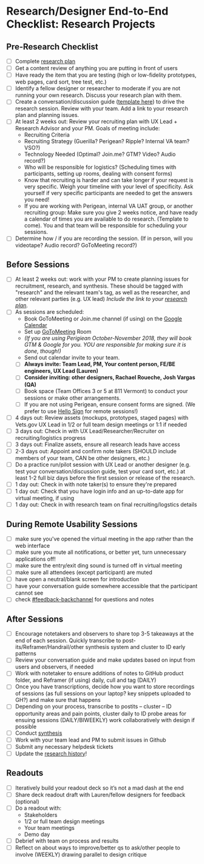 # Research/Designer End-to-End Checklist: Research Projects

## Pre-Research Checklist
- [ ] Complete [research plan](https://github.com/department-of-veterans-affairs/va.gov-team/blob/master/platform/research/research-plan-template.md)
- [ ] Get a content review of anything you are putting in front of users
- [ ] Have ready the item that you are testing (high or low-fidelity prototypes, web pages, card sort, tree test, etc.) 
- [ ] Identify a fellow designer or researcher to moderate if you are not running your own research. Discuss your research plan with them.  
- [ ] Create a conversation/discussion guide ([template here](https://github.com/department-of-veterans-affairs/va.gov-team/blob/master/platform/research/planning/conversation-guide-template.md)) to drive the research session. Review with your team. Add a link to your research plan and planning issues.
- [ ] At least 2 weeks out: Review your recruiting plan with UX Lead + Research Advisor and your PM. Goals of meeting include:
    - Recruiting Criteria
    - Recruiting Strategy (Guerilla? Perigean? Ripple? Internal VA team? VSO?) 
    - Technology Needed (Optimal? Join.me? GTM? Video? Audio record?) 
    - Who will be responsible for logistics? (Scheduling times with participants, setting up rooms, dealing with consent forms)
  - Know that recruiting is harder and can take longer if your request is very specific. Weigh your timeline with your level of specificity. Ask yourself if very specific participants are needed to get the answers you need! 
  - If you are working with Perigean, internal VA UAT group, or another recruiting group: Make sure you give 2 weeks notice, and have ready a calendar of times you are available to do research. (Template to come). You and that team will be responsible for scheduling your sessions. 
- [ ] Determine how / if you are recording the session. (If in person, will you videotape? Audio record? GoToMeeting record?) 

## Before Sessions
- [ ] At least 2 weeks out: work with your PM to create planning issues for recruitment, research, and synthesis. These should be  tagged with "research" and the relevant team's tag, as well as the researcher, and other relevant parties (e.g. UX lead) *Include the link to your [research plan](https://github.com/department-of-veterans-affairs/va.gov-team/blob/master/platform/research/research-plan-template.md).* 
- [ ] As sessions are scheduled: 
    - Book GoToMeeting or Join.me channel (if using) on the [Google Calendar](https://calendar.google.com/calendar/embed?src=p7hvahcpk5f1p5e4mdeoodfs04%40group.calendar.google.com&ctz=America%2FNew_York) 
    - Set up [GoToMeeting](https://github.com/department-of-veterans-affairs/va.gov-team/blob/master/platform/research/during-research/go-to-meeting-instructions.md) Room
    - *(If you are using Perigiean October-November 2018, they will book GTM & Google for you. YOU are responsible for making sure it is done, though!)* 
    - Send out calendar invite to your team. 
     - [ ] **Always invite: Team Lead, PM, Your content person, FE/BE engineers, UX Lead (Lauren)**
     - [ ] **Consider inviting: other designers, Rachael Roueche, Josh Vargas (QA)**
    - [ ] Book space (Team Offices 3 or 5 at 811 Vermont) to conduct your sessions or make other arrangements. 
    - [ ] If you are not using Perigean, ensure consent forms are signed. (We prefer to use [Hello Sign](https://github.com/department-of-veterans-affairs/va.gov-team/tree/master/platform/research/planning) for remote sessions!) 
- [ ] 4 days out: Review assets (mockups, prototypes, staged pages) with Vets.gov UX Lead in 1/2 or full team design meetings or 1:1 if needed
- [ ] 3 days out: Check in with UX Lead/Researcher/Recruiter on recruiting/logistics progress
- [ ] 3 days out: Finalize assets, ensure all research leads have access
- [ ] 2-3 days out: Appoint and confirm note takers (SHOULD include members of your team, CAN be other designers, etc.)
- [ ] Do a practice run/pilot session with UX Lead or another designer (e.g. test your conversation/discussion guide, test your card sort, etc.) at least 1-2 full biz days before the first session or release of the research. 
- [ ] 1 day out: Check in with note taker(s) to ensure they're prepared
- [ ] 1 day out: Check that you have login info and an up-to-date app for virtual meeting, if using
- [ ] 1 day out: Check in with research team on final recruiting/logstics details

## During Remote Usability Sessions
- [ ] make sure you've opened the virtual meeting in the app rather than the web interface
- [ ] make sure you mute all notifications, or better yet, turn unnecessary applications off!
- [ ] make sure the entry/exit ding sound is turned off in virtual meeting
- [ ] make sure all attendees (except participant) are muted
- [ ] have open a neutral/blank screen for introduction 
- [ ] have your conversation guide somewhere accessible that the participant cannot see
- [ ] check [#feedback-backchannel](https://dsva.slack.com/channels/feedback-backchannel) for questions and notes

## After Sessions
- [ ] Encourage notetakers and observers to share top 3-5 takeaways at the end of each session. Quickly transcribe to post-its/Reframer/Handrail/other synthesis system and cluster to ID early patterns 
- [ ] Review your conversation guide and make updates based on input from users and observers, if needed
- [ ] Work with notetaker to ensure additions of notes to GitHub product folder, and Reframer (if using) daily, cull and tag (DAILY)
- [ ] Once you have transcriptions, decide how you want to store recordings of sessions (as full sessions on your laptop? key snippets uploaded to GH?) and make sure that happens
- [ ] Depending on your process, transcribe to postits – cluster – ID opportunity areas and pain points, cluster daily to ID probe areas for ensuing sessions (DAILY/BIWEEKLY) work collaboratively with design if possible
- [ ] Conduct [synthesis](https://github.com/department-of-veterans-affairs/va.gov-team/tree/master/platform/research/synthesis)
- [ ] Work with your team lead and PM to submit issues in Github
- [ ] Submit any necessary helpdesk tickets
- [ ] Update the [research history](https://github.com/department-of-veterans-affairs/va.gov-team/blob/master/platform/research/research-history.md)!

## Readouts
- [ ] Iteratively build your readout deck so it’s not a mad dash at the end 
- [ ] Share deck readout draft with Lauren/fellow designers for feedback (optional)
- [ ] Do a readout with:
  - Stakeholders 
  - 1/2 or full team design meetings
  - Your team meetings
  - Demo day 
- [ ] Debrief with team on process and results
- [ ] Reflect on about ways to improve/better qs to ask/other people to involve (WEEKLY) drawing parallel to design critique
